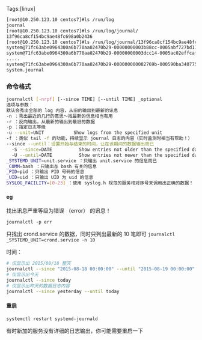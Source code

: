 Tags:[linux]



```sh
[root@10.250.123.10 centos7]#ls /run/log
journal
[root@10.250.123.10 centos7]#ls /run/log/journal/
13f96ca8cf154bc9ae48fc698a0b2436
[root@10.250.123.10 centos7]#ls /run/log/journal/13f96ca8cf154bc9ae48fc698a0b2436/
system@71fc63abe0964300a6b770aa02470b29-00000000003b88cc-0005abf727bd11e5.journal
system@71fc63abe0964300a6b770aa02470b29-00000000003dcc14-0005ac02effcaf76.journal
.....
system@71fc63abe0964300a6b770aa02470b29-000000000082769b-000590ba340775a8.journal
system.journal
```



### 命令格式

```sh 
journalctl [-nrpf] [--since TIME] [--until TIME] _optional
选项与参数：
默认会秀出全部的 log 内容，从旧的输出到最新的讯息
-n ：秀出最近的几行的意思～找最新的信息相当有用
-r ：反向输出，从最新的输出到最旧的数据
-p ：指定日志等级
-u --unit=UNIT           Show logs from the specified unit
-f ：类似 tail -f 的功能，持续显示 journal 日志的内容（实时监测时相当有帮助！）
--since --until：设置开始与结束的时间，让在该期间的数据输出而已
  -S --since=DATE          Show entries not older than the specified date
  -U --until=DATE          Show entries not newer than the specified date
_SYSTEMD_UNIT=unit.service ：只输出 unit.service 的信息而已
_COMM=bash ：只输出与 bash 有关的信息
_PID=pid ：只输出 PID 号码的信息
_UID=uid ：只输出 UID 为 uid 的信息
SYSLOG_FACILITY=[0-23] ：使用 syslog.h 规范的服务相对序号来调用出正确的数据！
```



#### eg

找出讯息严重等级为错误 （error） 的讯息！

`journalctl -p err`



只找出 crond.service 的数据，同时只列出最新的 10 笔即可
`journalctl _SYSTEMD_UNIT=crond.service -n 10`



时间：

```sh
# 仅显示出 2015/08/18 整天
journalctl --since "2015-08-18 00:00:00" --until "2015-08-19 00:00:00"
# 仅显示出今天
journalctl --since today
# 仅显示出昨天的数据日志内容
journalctl --since yesterday --until today
```





#### 重启

`systemctl restart systemd-journald`

有时新加的服务没有详细的日志输出，你可能需要重启一下

